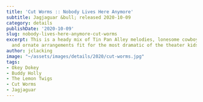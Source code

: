 ```yaml
---
title: 'Cut Worms :: Nobody Lives Here Anymore'
subtitle: Jagjaguar &bull; released 2020-10-09
category: details
publishDate: '2020-10-09'
slug: nobody-lives-here-anymore-cut-worms
excerpt: This is a heady mix of Tin Pan Alley melodies, lonesome cowboy delivery,
  and ornate arrangements fit for the most dramatic of the theater kids.
author: jclacking
image: "~/assets/images/details/2020/cut-worms.jpg"
tags:
- Okey Dokey
- Buddy Holly
- The Lemon Twigs
- Cut Worms
- Jagjaguar
---
```


